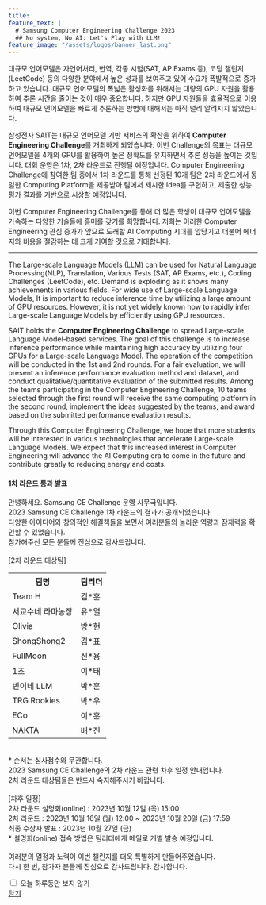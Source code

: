 ```yaml
---
title:
feature_text: |
  # Samsung Computer Engineering Challenge 2023
  ## No system, No AI: Let's Play with LLM!
feature_image: "/assets/logos/banner_last.png"
---
```


대규모 언어모델은 자연어처리, 번역, 각종 시험(SAT, AP Exams 등), 코딩 챌린지(LeetCode) 등의 다양한 분야에서 높은 성과를 보여주고 있어 수요가 폭발적으로 증가하고 있습니다. 대규모 언어모델의 폭넓은 활성화를 위해서는 대량의 GPU 자원을 활용하여 추론 시간을 줄이는 것이 매우 중요합니다. 하지만 GPU 자원들을 효율적으로 이용하여 대규모 언어모델을 빠르게 추론하는 방법에 대해서는 아직 널리 알려지지 않았습니다.

삼성전자 SAIT는 대규모 언어모델 기반 서비스의 확산을 위하여 **Computer Engineering Challenge**를 개최하게 되었습니다. 이번 Challenge의 목표는 대규모 언어모델을 4개의 GPU를 활용하여 높은 정확도를 유지하면서 추론 성능을 높이는 것입니다. 대회 운영은 1차, 2차 라운드로 진행될 예정입니다. Computer Engineering Challenge에 참여한 팀 중에서 1차 라운드를 통해 선정된 10개 팀은 2차 라운드에서 동일한 Computing Platform을 제공받아 팀에서 제시한 Idea를 구현하고, 제출한 성능 평가 결과를 기반으로 시상할 예정입니다.

이번 Computer Engineering Challenge를 통해 더 많은 학생이 대규모 언어모델을 가속하는 다양한 기술들에 흥미를 갖기를 희망합니다. 저희는 이러한 Computer Engineering 관심 증가가 앞으로 도래할 AI Computing 시대를 앞당기고 더불어 에너지와 비용을 절감하는 데 크게 기여할 것으로 기대합니다.
<hr />
The Large-scale Language Models (LLM) can be used for Natural Language Processing(NLP), Translation, Various Tests (SAT, AP Exams, etc.), Coding Challenges (LeetCode), etc. Demand is exploding as it shows many achievements in various fields. For wide use of Large-scale Language Models, It is important to reduce inference time by utilizing a large amount of GPU resources. However, it is not yet widely known how to rapidly infer Large-scale Language Models by efficiently using GPU resources.

SAIT holds the **Computer Engineering Challenge** to spread Large-scale Language Model-based services. The goal of this challenge is to increase inference performance while maintaining high accuracy by utilizing four GPUs for a Large-scale Language Model. The operation of the competition will be conducted in the 1st and 2nd rounds. For a fair evaluation, we will present an inference performance evaluation method and dataset, and conduct qualitative/quantitative evaluation of the submitted results. Among the teams participating in the Computer Engineering Challenge, 10 teams selected through the first round will receive the same computing platform in the second round, implement the ideas suggested by the teams, and award based on the submitted performance evaluation results.

Through this Computer Engineering Challenge, we hope that more students will be interested in various technologies that accelerate Large-scale Language Models. We expect that this increased interest in Computer Engineering will advance the AI Computing era to come in the future and contribute greatly to reducing energy and costs.

<!-- layer popup content -->
<div class="layerPopup" id="layer_popup" style="visibility: visible;">
    <div class="layerBox">
        <h4 class="title">1차 라운드 통과 발표</h4>
        <div class="cont">
            <p>
안녕하세요. Samsung CE Challenge 운영 사무국입니다.
<br>
2023 Samsung CE Challenge 1차 라운드의 결과가 공개되었습니다.
<br>
다양한 아이디어와 창의적인 해결책들을 보면서 여러분들의 놀라운 역량과 잠재력을 확인할 수 있었습니다.
<br>
참가해주신 모든 분들께 진심으로 감사드립니다.
<br><br>
[2차 라운드 대상팀]
  <table>
    <tr>
      <th scope="col">팀명</td>
      <th scope="col">팀리더</td>
    </tr>
    <tr>
      <td>Team H</td>
      <td>김*훈</td>
    </tr>
    <tr>
      <td>서교수네 라마농장</td>
      <td>유*열</td>
    </tr>
    <tr>
      <td>Olivia</td>
      <td>방*현</td>
    </tr>
    <tr>
      <td>ShongShong2</td>
      <td>김*표</td>
    </tr>
    <tr>
      <td>FullMoon</td>
      <td>신*용</td>
    </tr>
    <tr>
      <td>1조</td>
      <td>이*태</td>
    </tr>
    <tr>
      <td>빈이네 LLM</td>
      <td>박*훈</td>
    </tr>
    <tr>
      <td>TRG Rookies</td>
      <td>박*우</td>
    </tr>
    <tr>
      <td>ECo</td>
      <td>이*훈</td>
    </tr>
    <tr>
      <td>NAKTA</td>
      <td>배*진</td>
    </tr>
  </table>
<br>
* 순서는 심사점수와 무관합니다.
<br>
2023 Samsung CE Challenge의 2차 라운드 관련 차후 일정 안내입니다.
<br>
2차 라운드 대상팀들은 반드시 숙지해주시기 바랍니다.
<br><br>
[차후 일정]
<br>
2차 라운드 설명회(online) : 2023년 10월 12일 (목) 15:00
<br>
2차 라운드 : 2023년 10월 16일 (월) 12:00 ~ 2023년 10월 20일 (금) 17:59
<br>
최종 수상자 발표 : 2023년 10월 27일 (금)
<br>
* 설명회(online) 접속 방법은 팀리더에게 메일로 개별 발송 예정입니다.
<br><br>
여러분의 열정과 노력이 이번 챌린지를 더욱 특별하게 만들어주었습니다.
<br>
다시 한 번, 참가자 분들께 진심으로 감사드립니다. 감사합니다.
            </p>
        </div>
          <form name="pop_form">
        <div id="check" ><input type="checkbox" name="chkbox" value="checkbox" id='chkbox' >
        <label for="chkbox">오늘 하루동안 보지 않기</label></div>
		<div id="close" ><a href="javascript:closePop();">닫기</a></div>    
		</form>
	</div>
</div>
